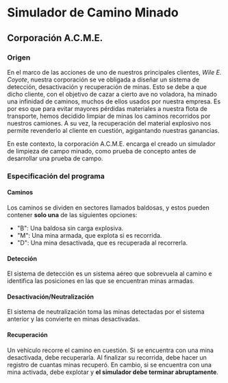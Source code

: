 # Simulador de Camino Minado
## Corporación A.C.M.E. 

### Origen
En el marco de las acciones de uno de nuestros principales clientes, *Wile E. Coyote*, nuestra corporación se ve obligada a diseñar un sistema de detección, desactivación y recuperación de minas. Esto se debe a que dicho cliente, con el objetivo de cazar a cierto ave no voladora, ha minado una infinidad de caminos, muchos de ellos usados por nuestra empresa. Es por eso que para evitar mayores pérdidas materiales a nuestra flota de transporte, hemos decidido limpiar de minas los caminos recorridos por nuestros camiones. A su vez, la recuperación del material explosivo nos permite revenderlo al cliente en cuestión, agigantando nuestras ganancias.

En este contexto, la corporación A.C.M.E. encarga el creado un simulador de limpieza de campo minado, como prueba de concepto antes de desarrollar una prueba de campo.

### Especificación del programa

#### Caminos
Los caminos se dividen en sectores llamados baldosas, y estos pueden contener **solo una** de las siguientes opciones:
- "B": Una baldosa sin carga explosiva.
- "M": Una mina armada, que explota si es recorrida.
- "D": Una mina desactivada, que es recuperada al recorrerla.

#### Detección
El sistema de detección es un sistema aéreo que sobrevuela al camino e identifica las posiciones en las que se encuentran minas armadas.

#### Desactivación/Neutralización
El sistema de neutralización toma las minas detectadas por el sistema anterior y las convierte en minas desactivadas.

#### Recuperación
Un vehículo recorre el camino en cuestión. Si se encuentra con una mina desactivada, debe recuperarla. Al finalizar su recorrida, debe hacer un registro de cuantas minas recuperó. En cambio, si se encuentra con una mina activada, debe explotar y **el simulador debe terminar abruptamente**.
